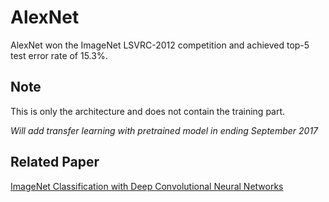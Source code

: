 # AlexNet
AlexNet won the ImageNet LSVRC-2012 competition and achieved top-5 test error rate of 15.3%.

## Note
This is only the architecture and does not contain the training part.

*Will add transfer learning with pretrained model in ending September 2017*

## Related Paper
[ImageNet Classification with Deep Convolutional Neural Networks](https://papers.nips.cc/paper/4824-imagenet-classification-with-deep-convolutional-neural-networks)
